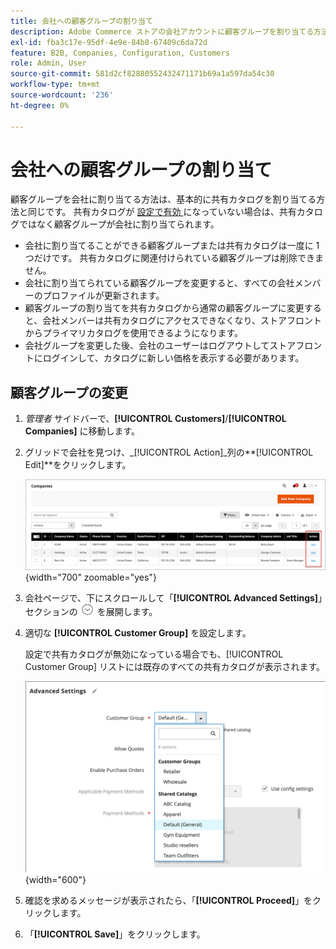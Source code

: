```yaml
---
title: 会社への顧客グループの割り当て
description: Adobe Commerce ストアの会社アカウントに顧客グループを割り当てる方法について説明します。
exl-id: fba3c17e-95df-4e9e-84b8-67409c6da72d
feature: B2B, Companies, Configuration, Customers
role: Admin, User
source-git-commit: 581d2cf82880552432471171b69a1a597da54c30
workflow-type: tm+mt
source-wordcount: '236'
ht-degree: 0%

---
```


# 会社への顧客グループの割り当て

顧客グループを会社に割り当てる方法は、基本的に共有カタログを割り当てる方法と同じです。 共有カタログが [ 設定で有効 ](enable-basic-features.md) になっていない場合は、共有カタログではなく顧客グループが会社に割り当てられます。

- 会社に割り当てることができる顧客グループまたは共有カタログは一度に 1 つだけです。 共有カタログに関連付けられている顧客グループは削除できません。
- 会社に割り当てられている顧客グループを変更すると、すべての会社メンバーのプロファイルが更新されます。
- 顧客グループの割り当てを共有カタログから通常の顧客グループに変更すると、会社メンバーは共有カタログにアクセスできなくなり、ストアフロントからプライマリカタログを使用できるようになります。
- 会社グループを変更した後、会社のユーザーはログアウトしてストアフロントにログインして、カタログに新しい価格を表示する必要があります。

## 顧客グループの変更

1. _管理者_ サイドバーで、**[!UICONTROL Customers]**/**[!UICONTROL Companies]** に移動します。

1. グリッドで会社を見つけ、_[!UICONTROL Action]_列の&#x200B;**[!UICONTROL Edit]**をクリックします。

   ![ 会社の編集 ](./assets/companies-grid-edit.png){width="700" zoomable="yes"}

1. 会社ページで、下にスクロールして「**[!UICONTROL Advanced Settings]**」セクションの ![ 展開セレクター ](../assets/icon-display-expand.png) を展開します。

1. 適切な **[!UICONTROL Customer Group]** を設定します。

   設定で共有カタログが無効になっている場合でも、[!UICONTROL Customer Group] リストには既存のすべての共有カタログが表示されます。

   ![ 顧客グループまたは共有カタログの変更 ](./assets/company-advanced-settings-customer-group-admin.png){width="600"}

1. 確認を求めるメッセージが表示されたら、「**[!UICONTROL Proceed]**」をクリックします。

1. 「**[!UICONTROL Save]**」をクリックします。
